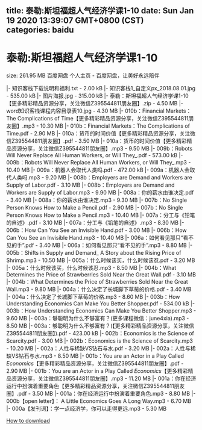 
title: 泰勒:斯坦福超人气经济学课1-10
date: Sun Jan 19 2020 13:39:07 GMT+0800 (CST)    
categories: baidu
---

# 泰勒:斯坦福超人气经济学课1-10
size: 261.95 MB
 百度网盘 个人主页 - 百度网盘，让美好永远陪伴
 
|- 知识客栈下载说明和福利.txt - 2.00 kB
|- 知识客栈1_自定义px_2018.08.01.jpg - 535.00 kB
|- 图片海报.jpg - 315.00 kB
|- 泰勒：斯坦福超人气经济学课1-10【更多精彩精品资源分享，关注微信Z395544811朋友圈】.zip - 4.50 MB
|- word知识客栈课程内容目录表10.jpg - 4.30 MB
|- 010b：Financial Markets：The Complications of Time【更多精彩精品资源分享，关注微信Z395544811朋友圈】.mp3 - 10.30 MB
|- 010b：Financial Markets：The Complications of Time.pdf - 2.90 MB
|- 010a：货币的时间价值【更多精彩精品资源分享，关注微信Z395544811朋友圈】.pdf - 3.50 MB
|- 010a：货币的时间价值【更多精彩精品资源分享，关注微信Z395544811朋友圈】.mp3 - 9.50 MB
|- 009b：Robots Will Never Replace All Human Workers, or Will They_.pdf - 573.00 kB
|- 009b：Robots Will Never Replace All Human Workers, or Will They_.mp3 - 10.40 MB
|- 009a：机器人会取代人类吗.pdf - 472.00 kB
|- 009a：机器人会取代人类吗.mp3 - 9.20 MB
|- 008b：Employers are Demand and Workers are Supply of Labor.pdf - 3.10 MB
|- 008b：Employers are Demand and Workers are Supply of Labor.mp3 - 9.90 MB
|- 008a：你的薪水由谁决定.pdf - 3.40 MB
|- 008a：你的薪水由谁决定.mp3 - 9.30 MB
|- 007b：No Single Person Knows How to Make a Pencil.pdf - 2.90 MB
|- 007b：No Single Person Knows How to Make a Pencil.mp3 - 10.40 MB
|- 007a：分工与《铅笔的自述》.pdf - 3.10 MB
|- 007a：分工与《铅笔的自述》.mp3 - 8.30 MB
|- 006b：How Can You See an Invisible Hand.pdf - 3.00 MB
|- 006b：How Can You See an Invisible Hand.mp3 - 10.40 MB
|- 006a：如何看见那只“看不见的手”.pdf - 3.40 MB
|- 006a：如何看见那只“看不见的手”.mp3 - 8.80 MB
|- 005b：Shifts in Supply and Demand_ A Story about the Rising Price of Shrimp.mp3 - 10.50 MB
|- 005a：什么时候该买，什么时候该忍.pdf - 3.20 MB
|- 005a：什么时候该买，什么时候该忍.mp3 - 8.50 MB
|- 004b：What Determines the Price of Strawberries Sold Near the Great Wall.pdf - 3.10 MB
|- 004b：What Determines the Price of Strawberries Sold Near the Great Wall.mp3 - 9.80 MB
|- 004a：什么决定了长城脚下草莓的价格.pdf - 3.40 MB
|- 004a：什么决定了长城脚下草莓的价格.mp3 - 8.60 MB
|- 003b：How Understanding Economics Can Make You Better Shopper.pdf - 534.00 kB
|- 003b：How Understanding Economics Can Make You Better Shopper.mp3 - 9.60 MB
|- 003a：够聪明为什么不够富有？(更多课程微信：june4xia).mp3 - 8.50 MB
|- 003a：够聪明为什么不够富有？(【更多精彩精品资源分享，关注微信Z395544811朋友圈】).pdf - 423.00 kB
|- 002b：Economics is the Science of Scarcity.pdf - 3.00 MB
|- 002b：Economics is the Science of Scarcity.mp3 - 10.20 MB
|- 002a：人性与稀缺VS钻石与水.pdf - 3.20 MB
|- 002a：人性与稀缺VS钻石与水.mp3 - 8.50 MB
|- 001b：You are an Actor in a Play Called _Economics_【更多精彩精品资源分享，关注微信Z395544811朋友圈】.pdf - 2.90 MB
|- 001b：You are an Actor in a Play Called _Economics_【更多精彩精品资源分享，关注微信Z395544811朋友圈】.mp3 - 11.20 MB
|- 001a：你在经济运行中扮演着重要角色【更多精彩精品资源分享，关注微信Z395544811朋友圈】.pdf - 3.50 MB
|- 001a：你在经济运行中扮演着重要角色.mp3 - 8.80 MB
|- 000b【open letter】： A Little Economics Goes A Long Way.mp3 - 6.70 MB
|- 000a【发刊词】：学一点经济学，你可以走得更远.mp3 - 5.30 MB

[How to download](https://bpcam.bemobtrk.com/go/2ceec3aa-1ca2-46d6-b9ff-aaa5c184517c?jno=4692)